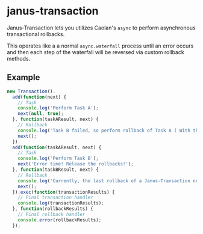 # janus-transaction
Janus-Transaction lets you utilizes Caolan's ```async``` to perform asynchronous transactional rollbacks.

This operates like a a normal ```async.waterfall``` process until an error occurs and then each step of the waterfall will be reversed via custom rollback methods.

## Example

```javascript
new Transaction().
  add(function(next) {
    // Task
    console.log('Perform Task A');
    next(null, true);
  }, function(taskAResult, next) {
    // Rollback
    console.log('Task B failed, so perform rollback of Task A ( With the results from Task A:', taskAResult, ')');
    next();
  }).
  add(function(taskAResult, next) {
    // Task
    console.log('Perform Task B');
    next('Error time! Release the rollbacks!');
  }, function(taskBResult, next) {
    // Rollback
    console.log('Currently, the last rollback of a Janus-Transaction never fires :X', taskBResult);
    next();
  }).exec(function(transactionResults) {
    // Final transaction handler
    console.log(transactionResults);
  }, function(rollbackResults) {
    // Final rollback handler 
    console.error(rollbackResults);
  });
```
